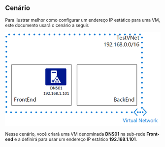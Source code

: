 ## Cenário
Para ilustrar melhor como configurar um endereço IP estático para uma VM, este documento usará o cenário a seguir.

![Cenário de Rede Virtual](./media/virtual-networks-static-ip-scenario-include/static-ip-scenario.png)

Nesse cenário, você criará uma VM denominada **DNS01** na sub-rede **Front-end** e a definirá para usar um endereço IP estático **192.168.1.101**.

<!---HONumber=Oct15_HO3-->